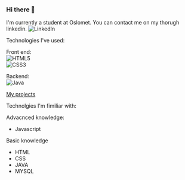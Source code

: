 ### Hi there 👋
I'm currently a student at Oslomet. You can contact me on my thorugh linkedin.
<img alt="LinkedIn" src="https://img.shields.io/badge/linkedin%20-%230077B5.svg?&style=for-the-badge&logo=linkedin&logoColor=white"/>

Technologies I've used:

Front end:<br>
<img alt="HTML5" src="https://img.shields.io/badge/html5%20-%23E34F26.svg?&style=for-the-badge&logo=html5&logoColor=white"/><br>
<img alt="CSS3" src="https://img.shields.io/badge/css3%20-%231572B6.svg?&style=for-the-badge&logo=css3&logoColor=white"/><br>

Backend:<br>
<img alt="Java" src="https://img.shields.io/badge/java-%23ED8B00.svg?&style=for-the-badge&logo=java&logoColor=white"/><br>

<a href="https://github.com/krissmed/MineProsjekter">My projects</a>

Technolgies I'm fimiliar with:

Advacnced knowledge:
- Javascript

Basic knowledge
- HTML
- CSS
- JAVA
- MYSQL

